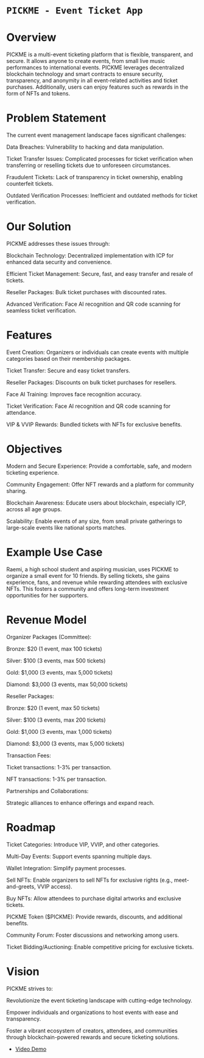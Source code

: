 # `PICKME - Event Ticket App`

# Overview

PICKME is a multi-event ticketing platform that is flexible, transparent, and secure. It allows anyone to create events, from small live music performances to international events. PICKME leverages decentralized blockchain technology and smart contracts to ensure security, transparency, and anonymity in all event-related activities and ticket purchases. Additionally, users can enjoy features such as rewards in the form of NFTs and tokens.

# Problem Statement

The current event management landscape faces significant challenges:

Data Breaches: Vulnerability to hacking and data manipulation.

Ticket Transfer Issues: Complicated processes for ticket verification when transferring or reselling tickets due to unforeseen circumstances.

Fraudulent Tickets: Lack of transparency in ticket ownership, enabling counterfeit tickets.

Outdated Verification Processes: Inefficient and outdated methods for ticket verification.

# Our Solution

PICKME addresses these issues through:

Blockchain Technology: Decentralized implementation with ICP for enhanced data security and convenience.

Efficient Ticket Management: Secure, fast, and easy transfer and resale of tickets.

Reseller Packages: Bulk ticket purchases with discounted rates.

Advanced Verification: Face AI recognition and QR code scanning for seamless ticket verification.

# Features

Event Creation: Organizers or individuals can create events with multiple categories based on their membership packages.

Ticket Transfer: Secure and easy ticket transfers.

Reseller Packages: Discounts on bulk ticket purchases for resellers.

Face AI Training: Improves face recognition accuracy.

Ticket Verification: Face AI recognition and QR code scanning for attendance.

VIP & VVIP Rewards: Bundled tickets with NFTs for exclusive benefits.

# Objectives

Modern and Secure Experience: Provide a comfortable, safe, and modern ticketing experience.

Community Engagement: Offer NFT rewards and a platform for community sharing.

Blockchain Awareness: Educate users about blockchain, especially ICP, across all age groups.

Scalability: Enable events of any size, from small private gatherings to large-scale events like national sports matches.

# Example Use Case

Raemi, a high school student and aspiring musician, uses PICKME to organize a small event for 10 friends. By selling tickets, she gains experience, fans, and revenue while rewarding attendees with exclusive NFTs. This fosters a community and offers long-term investment opportunities for her supporters.

# Revenue Model

Organizer Packages (Committee):

Bronze: $20 (1 event, max 100 tickets)

Silver: $100 (3 events, max 500 tickets)

Gold: $1,000 (3 events, max 5,000 tickets)

Diamond: $3,000 (3 events, max 50,000 tickets)

Reseller Packages:

Bronze: $20 (1 event, max 50 tickets)

Silver: $100 (3 events, max 200 tickets)

Gold: $1,000 (3 events, max 1,000 tickets)

Diamond: $3,000 (3 events, max 5,000 tickets)

Transaction Fees:

Ticket transactions: 1-3% per transaction.

NFT transactions: 1-3% per transaction.

Partnerships and Collaborations:

Strategic alliances to enhance offerings and expand reach.

# Roadmap

Ticket Categories: Introduce VIP, VVIP, and other categories.

Multi-Day Events: Support events spanning multiple days.

Wallet Integration: Simplify payment processes.

Sell NFTs: Enable organizers to sell NFTs for exclusive rights (e.g., meet-and-greets, VVIP access).

Buy NFTs: Allow attendees to purchase digital artworks and exclusive tickets.

PICKME Token ($PICKME): Provide rewards, discounts, and additional benefits.

Community Forum: Foster discussions and networking among users.

Ticket Bidding/Auctioning: Enable competitive pricing for exclusive tickets.

# Vision

PICKME strives to:

Revolutionize the event ticketing landscape with cutting-edge technology.

Empower individuals and organizations to host events with ease and transparency.

Foster a vibrant ecosystem of creators, attendees, and communities through blockchain-powered rewards and secure ticketing solutions.

- [Video Demo](https://youtu.be/8KNDj6gYdo0)

